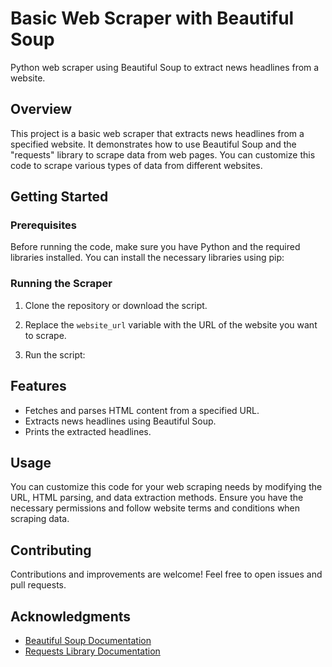 # Basic Web Scraper with Beautiful Soup

Python web scraper using Beautiful Soup to extract news headlines from a website.

## Overview

This project is a basic web scraper that extracts news headlines from a specified website. It demonstrates how to use Beautiful Soup and the "requests" library to scrape data from web pages. You can customize this code to scrape various types of data from different websites.

## Getting Started

### Prerequisites

Before running the code, make sure you have Python and the required libraries installed. You can install the necessary libraries using pip:


### Running the Scraper

1. Clone the repository or download the script.

2. Replace the `website_url` variable with the URL of the website you want to scrape.

3. Run the script:


## Features

- Fetches and parses HTML content from a specified URL.
- Extracts news headlines using Beautiful Soup.
- Prints the extracted headlines.

## Usage

You can customize this code for your web scraping needs by modifying the URL, HTML parsing, and data extraction methods. Ensure you have the necessary permissions and follow website terms and conditions when scraping data.

## Contributing

Contributions and improvements are welcome! Feel free to open issues and pull requests.

## Acknowledgments

- [Beautiful Soup Documentation](https://www.crummy.com/software/BeautifulSoup/bs4/doc/)
- [Requests Library Documentation](https://docs.python-requests.org/en/latest/)
